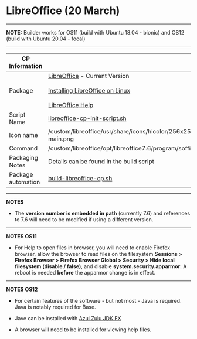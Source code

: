 # LibreOffice (20 March)

-----

**NOTE:** Builder works for OS11 (build with Ubuntu 18.04 - bionic) and OS12 (build with Ubuntu 20.04 - focal)

-----

|  CP Information |            |
|-----------------|------------|
| Package | [LibreOffice](https://www.libreoffice.org) - Current Version <br /><br /> [Installing LibreOffice on Linux](https://wiki.documentfoundation.org/Documentation/Install/Linux) <br /><br /> [LibreOffice Help](https://help.libreoffice.org)|
| Script Name | [libreoffice-cp-init-script.sh](build/libreoffice-cp-init-script.sh) |
| Icon name | /custom/libreoffice/usr/share/icons/hicolor/256x256/apps/libreoffice7.6-main.png |
| Command | /custom/libreoffice/opt/libreoffice7.6/program/soffice |
| Packaging Notes | Details can be found in the build script |
| Package automation | [build-libreoffice-cp.sh](build/build-libreoffice-cp.sh) |

-----

**NOTES**

- The **version number is embedded in path** (currently 7.6) and references to 7.6 will need to be modified if using a different version.

-----

**NOTES OS11**

- For Help to open files in browser, you will need to enable Firefox browser, allow the browser to read files on the filesystem **Sessions > Firefox Browser > Firefox Browser Global > Security > Hide local filesystem (disable / false)**, and disable **system.security.apparmor**. A reboot is needed **before** the apparmor change is in effect.

-----

**NOTES OS12**

- For certain features of the software - but not most - Java is required. Java is notably required for Base.

- Jave can be installed with [Azul Zulu JDK FX](https://github.com/IGEL-Community/IGEL-Custom-Partitions/tree/master/CP_Source/Apps/Azul_JDKFX)

- A browser will need to be installed for viewing help files.
